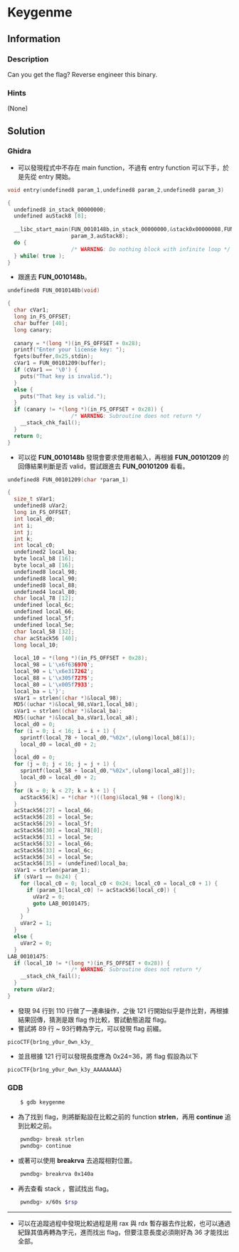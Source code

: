 # Keygenme

## Information

### Description

Can you get the flag?
Reverse engineer this binary.

### Hints

(None)

## Solution

### Ghidra
* 可以發現程式中不存在 main function，不過有 entry function 可以下手，於是先從 entry 開始。
```c
void entry(undefined8 param_1,undefined8 param_2,undefined8 param_3)

{
  undefined8 in_stack_00000000;
  undefined auStack8 [8];
  
  __libc_start_main(FUN_0010148b,in_stack_00000000,&stack0x00000008,FUN_00101520,FUN_00101590,
                    param_3,auStack8);
  do {
                    /* WARNING: Do nothing block with infinite loop */
  } while( true );
}
```
* 跟進去 **FUN_0010148b**。
```c
undefined8 FUN_0010148b(void)

{
  char cVar1;
  long in_FS_OFFSET;
  char buffer [40];
  long canary;
  
  canary = *(long *)(in_FS_OFFSET + 0x28);
  printf("Enter your license key: ");
  fgets(buffer,0x25,stdin);
  cVar1 = FUN_00101209(buffer);
  if (cVar1 == '\0') {
    puts("That key is invalid.");
  }
  else {
    puts("That key is valid.");
  }
  if (canary != *(long *)(in_FS_OFFSET + 0x28)) {
                    /* WARNING: Subroutine does not return */
    __stack_chk_fail();
  }
  return 0;
}
```
* 可以從 **FUN_0010148b** 發現會要求使用者輸入，再根據 **FUN_00101209** 的回傳結果判斷是否 valid，嘗試跟進去 **FUN_00101209** 看看。
```c
undefined8 FUN_00101209(char *param_1)

{
  size_t sVar1;
  undefined8 uVar2;
  long in_FS_OFFSET;
  int local_d0;
  int i;
  int j;
  int k;
  int local_c0;
  undefined2 local_ba;
  byte local_b8 [16];
  byte local_a8 [16];
  undefined8 local_98;
  undefined8 local_90;
  undefined8 local_88;
  undefined4 local_80;
  char local_78 [12];
  undefined local_6c;
  undefined local_66;
  undefined local_5f;
  undefined local_5e;
  char local_58 [32];
  char acStack56 [40];
  long local_10;
  
  local_10 = *(long *)(in_FS_OFFSET + 0x28);
  local_98 = L'\x6f636970';
  local_90 = L'\x6e317262';
  local_88 = L'\x305f7275';
  local_80 = L'\x005f7933';
  local_ba = L'}';
  sVar1 = strlen((char *)&local_98);
  MD5((uchar *)&local_98,sVar1,local_b8);
  sVar1 = strlen((char *)&local_ba);
  MD5((uchar *)&local_ba,sVar1,local_a8);
  local_d0 = 0;
  for (i = 0; i < 16; i = i + 1) {
    sprintf(local_78 + local_d0,"%02x",(ulong)local_b8[i]);
    local_d0 = local_d0 + 2;
  }
  local_d0 = 0;
  for (j = 0; j < 16; j = j + 1) {
    sprintf(local_58 + local_d0,"%02x",(ulong)local_a8[j]);
    local_d0 = local_d0 + 2;
  }
  for (k = 0; k < 27; k = k + 1) {
    acStack56[k] = *(char *)((long)&local_98 + (long)k);
  }
  acStack56[27] = local_66;
  acStack56[28] = local_5e;
  acStack56[29] = local_5f;
  acStack56[30] = local_78[0];
  acStack56[31] = local_5e;
  acStack56[32] = local_66;
  acStack56[33] = local_6c;
  acStack56[34] = local_5e;
  acStack56[35] = (undefined)local_ba;
  sVar1 = strlen(param_1);
  if (sVar1 == 0x24) {
    for (local_c0 = 0; local_c0 < 0x24; local_c0 = local_c0 + 1) {
      if (param_1[local_c0] != acStack56[local_c0]) {
        uVar2 = 0;
        goto LAB_00101475;
      }
    }
    uVar2 = 1;
  }
  else {
    uVar2 = 0;
  }
LAB_00101475:
  if (local_10 != *(long *)(in_FS_OFFSET + 0x28)) {
                    /* WARNING: Subroutine does not return */
    __stack_chk_fail();
  }
  return uVar2;
}
``` 
* 發現 94 行到 110 行做了一連串操作，之後 121 行開始似乎是作比對，再根據結果回傳，猜測是跟 flag 作比較，嘗試動態追蹤 flag。
* 嘗試將 89 行 ~ 93行轉為字元，可以發現 flag 前綴。
```
picoCTF{br1ng_y0ur_0wn_k3y_
```
* 並且根據 121 行可以發現長度應為 0x24=36，將 flag 假設為以下
```
picoCTF{br1ng_y0ur_0wn_k3y_AAAAAAAA}
```
### GDB
```sh
    $ gdb keygenme
```
* 為了找到 flag，則將斷點設在比較之前的 function **strlen**，再用 **continue** 追到比較之前。
```sh
    pwndbg> break strlen
    pwndbg> continue
```
* 或著可以使用 **breakrva** 去追蹤相對位置。
```sh
    pwndbg> breakrva 0x140a
```

* 再去查看 stack ，嘗試找出 flag。
```sh
    pwndbg> x/60s $rsp
```
---
* 可以在追蹤過程中發現比較過程是用 rax 與 rdx 暫存器去作比較，也可以通過紀錄其值再轉為字元，進而找出 flag，但要注意長度必須剛好為 36 才能找出全部。

